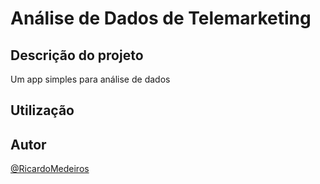 # Análise de Dados de Telemarketing

## Descrição do projeto

Um app simples para análise de dados

## Utilização


## Autor

[@RicardoMedeiros](https://www.linkedin.com/in/ricmed/)
